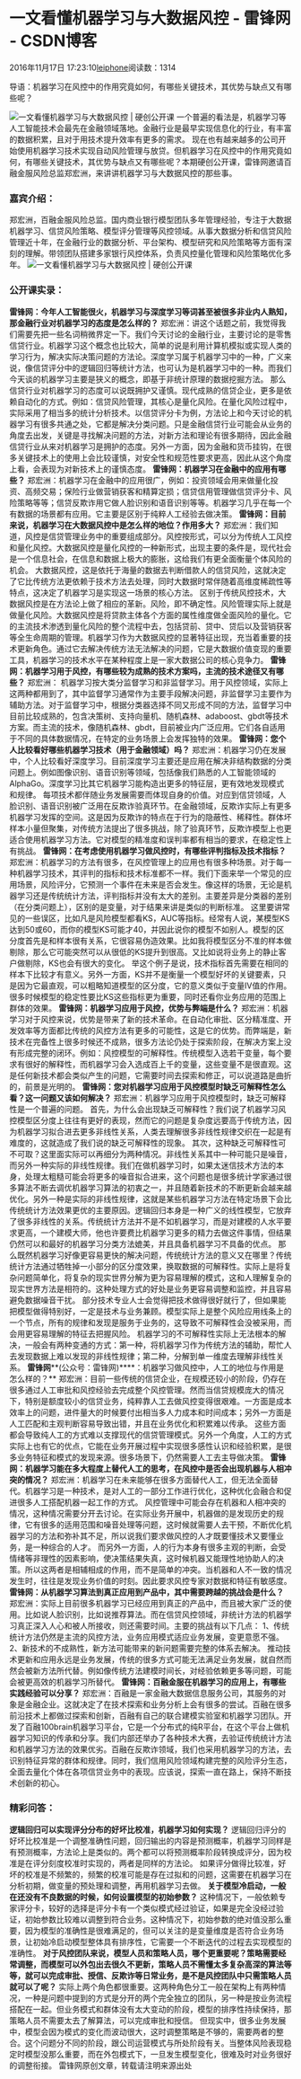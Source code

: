 
# 一文看懂机器学习与大数据风控 - 雷锋网 - CSDN博客


2016年11月17日 17:23:10[leiphone](https://me.csdn.net/leiphone)阅读数：1314


导语：机器学习在风控中的作用究竟如何，有哪些关键技术，其优势与缺点又有哪些呢？

![一文看懂机器学习与大数据风控 | 硬创公开课](http://static.leiphone.com/uploads/new/article/740_740/201611/581b1a177f891.jpg?imageMogr2/format/jpg/quality/90)
一个普遍的看法是，机器学习等人工智能技术会最先在金融领域落地。金融行业是最早实现信息化的行业，有丰富的数据积累，且对于用技术提升效率有更多的需求。
现在也有越来越多的公司开始使用机器学习技术实现自动风险管理与放贷。但机器学习在风控中的作用究竟如何，有哪些关键技术，其优势与缺点又有哪些呢？本期硬创公开课，雷锋网邀请百融金服风险总监郑宏洲，来讲讲机器学习与大数据风控的那些事。
### 嘉宾介绍：
郑宏洲，百融金服风险总监。国内商业银行模型团队多年管理经验，专注于大数据机器学习、信贷风险策略、模型评分管理等风控领域。从事大数据分析和信贷风险管理近十年，在金融行业的数据分析、平台架构、模型研究和风险策略等方面有深刻的理解。带领团队搭建多家银行风控体系，负责风控量化管理和风险策略优化多年。
![一文看懂机器学习与大数据风控 | 硬创公开课](http://static.leiphone.com/uploads/new/article/740_740/201611/581b1919ba464.jpg?imageMogr2/format/jpg/quality/90)
### 公开课实录：
**雷锋网：今年人工****智能****很火，机器学习与深度学习等词甚至被很多非业内人熟知，那金融行业对机器学习的态度是怎么样的？**
郑宏洲：讲这个话题之前，我觉得我们需要先把一些名词稍微界定一下。我们今天讨论的金融行业，主要讨论的是零售信贷行业。机器学习这个概念也比较大，简单的说是利用计算机模拟或实现人类的学习行为，解决实际决策问题的方法论。深度学习属于机器学习中的一种，广义来说，像信贷评分中的逻辑回归等统计方法，也可认为是机器学习中的一种。而我们今天谈的机器学习主要是狭义的概念，即基于非统计原理的数据挖掘方法。
那么信贷行业对机器学习的态度可以说既拥护又谨慎。现代成熟的信贷企业，更多是依赖自动化的方式。例如：信贷风险管理，其核心是量化风险。在量化风险过程中，实际采用了相当多的统计分析技术。以信贷评分卡为例，方法论上和今天讨论的机器学习有很多共通之处，它都是解决分类问题。只是金融信贷行业可能会从业务的角度去出发，关键是寻找解决问题的方法，对新方法和理论有很多期待，因此金融信贷行业从来对机器学习是拥护的态度。另外一方面，因为金融和货币挂钩，在很多关键技术上的使用上会比较谨慎，对安全性和规范性要求更高，因此从这个角度上看，会表现为对新技术上的谨慎态度。
**雷锋网：机器学习在金融中的应用有哪些？**
郑宏洲：机器学习在金融中的应用很广，例如：投资领域会用来做量化投资、高频交易；保险行业做营销获客和精算定损；信贷信用管理做信贷评分卡、风险策略等等；信贷反欺诈用它做人脸识别和语音识别等等。机器学习几乎在每一个有数据的场景都有应用。它主要是区别于纯粹人工经验去做决策。
**雷锋网：目前来说，机器学习在大数据风控中是怎么样的地位？作用多大？**
郑宏洲：我们知道，风控是信贷管理业务中的重要组成部分。风控按形式，可以分为传统人工风控和量化风控。大数据风控是量化风控的一种新形式，出现主要的条件是，现代社会是一个信息社会，在信息和数据上极大的膨胀，这给我们有更全面衡量个体风险的机会。
大数据风控，这是依托于海量的数据去判断借款人的信贷风险，这就决定了它比传统方法更依赖于技术方法去处理，同时大数据时常伴随着高维度稀疏性等特点，这决定了机器学习是实现这一场景的核心方法。
区别于传统风控技术，大数据风控是在方法论上做了相应的革新。风险，即不确定性。风险管理实际上就是做量化风险。大数据风控是将贷款主体各个方面的属性维度做全面风险的量化。它的主流技术渗透到量化风险的整个流程中去，包括贷前、贷中、贷后以及营销获客等全生命周期的管理。机器学习作为大数据风控的显著特征出现，充当着重要的技术更新角色。通过它去解决传统方法无法解决的问题，它是大数据价值变现的重要工具，机器学习的技术水平在某种程度上是一家大数据公司的核心竞争力。
**雷锋网：机器学习用于风控，有哪些较为成熟的技术方案吗，主流的技术途径又有哪些？**
郑宏洲： 机器学习按大类分监督学习和非监督学习。用于风控领域，实际上这两种都用到了，其中监督学习通常作为主要手段解决问题，非监督学习主要作为辅助方法。对于监督学习中，根据分类器选择不同又形成不同的方法，监督学习中目前比较成熟的，包含决策树、支持向量机、随机森林、adaboost、gbdt等技术方案。而主流的技术，像随机森林、gbdt，目前被业内广泛应用。它们各自适用于不同的具体数据情况，在特定的业务场景上会发挥独特的效果。
**雷锋网：您个人比较看好哪些机器学习技术（用于金融领域）吗？**
郑宏洲：机器学习仍在发展中，个人比较看好深度学习。目前深度学习主要还是应用在解决非结构数据的分类问题上。例如图像识别、语音识别等领域，包括像我们熟悉的人工智能领域的AlphaGo。深度学习比其它机器学习能构造出更多的特征层，更有效地发现模式和规律。
每项技术都伴随业务发展需要而体现自身的价值。对应到信贷领域，人脸识别、语音识别被广泛用在反欺诈验真环节。在金融领域，反欺诈实际上有更多机器学习发挥的空间。这是因为反欺诈的特点在于行为的隐蔽性、稀释性。群体坏样本小量但聚集，对传统方法提出了很多挑战，除了验真环节，反欺诈模型上也更适合使用机器学习方法。它对模型的精准度和误判率都有相当的要求，在稳定性上有挑战。
**雷锋网：在考虑使用机器学习做风控时，有哪些评判指标及技术指标？**
郑宏洲：机器学习的方法有很多，在风控管理上的应用也有很多种场景。对于每一种机器学习技术，其评判的指标和技术标准都不一样。我们下面来举一个常见的应用场景，风险评分，它预测一个事件在未来是否会发生。像这样的场景，无论是机器学习还是传统统计方法，评判指标并没有太大的差别。主要差异是分类器的差别（在分类问题上），区别的是变量，对于结果来讲是类似的判断标准。
这里要讲常见的一些误区，比如凡是风险模型都看KS，AUC等指标。经常有人说，某模型KS达到50或60，而你的模型KS可能才40，并因此说你的模型不如别人。模型的区分度首先是和样本很有关系，它很容易伪造效果。比如我将模型区分不准的样本做剔除，那么它可能突然可以从很低的KS提升到很高。又比如说将业务上的静止客户做剔除，KS也会有很大的变化。
举这个例子是说，技术指标首先需要在相同的样本下比较才有意义。另外一方面，KS并不是衡量一个模型好坏的关键要素，只是因为它最直观，可以粗略知道模型的区分度，它的意义类似于变量IV值的作用。很多时候模型的稳定性要比KS这些指标更为重要，同时还看你业务应用的范围上群体的效果。
**雷锋网：机器学习应用于风控，优势与弊端是什么？**
郑宏洲：机器学习对于风控来说，优势是带来了新的技术革命。在自动化审批、区分精准度、开发效率等方面都比传统的风控方法有更多的可能性，这是它的优势。而弊端是，新技术在完备性上很多时候还不成熟，很多方法论仍处于探索阶段，在解决方案上没有形成完整的闭环。例如：风控模型的可解释性。传统模型入选若干变量，每个要求有很好的解释性，而机器学习会入选成百上千的变量，这些变量不是很直观。这是任何新技术都会类似产生的问题，它需要时间去探索和修正，可以说道路是曲折的，前景是光明的。
**雷锋网：您对机器学习应用于风控模型时缺乏可解释性怎么看？这一问题又该如何解决？**
郑宏洲：机器学习应用于风控模型时，缺乏可解释性是一个普遍的问题。
首先，为什么会出现缺乏可解释性？我们说了机器学习风控模型区分度上往往有更好的表现，然而它的问题是复杂度远要高于传统方法，因为机器学习拟合进去更多非线性关系，人类去理解很多非线性规律交织在一起是有难度的，这就造成了我们说的缺乏可解释性的现象。
其次，这种缺乏可解释性可不可取？这里面实际可以再细分为两种情况。非线性关系其中一种可能只是噪音，而另外一种实际的非线性规律。我们在做机器学习时，如果太迷信技术方法的本身，处理太粗糙可能会将更多的噪音拟合进来，这个问题也是很多统计学家通过很多算法不断去调优机器学习算法的初衷之一，并且随着新技术的不断更新会越来越优化。另外一种是实际的非线性规律，这就是某些机器学习方法在特定场景下会比传统统计方法效果更优的主要原因。逻辑回归本身是一种广义的线性模型，它放弃了很多非线性的关系。传统统计方法并不是不如机器学习，而是对建模的人水平要求更高，一个建模大师，他也许要费比机器学习更多的精力去做这件事情，但结果仍然可以和最好的机器学习分类方法媲美，并且具备机器学习不具备的优点。
那么既然机器学习好像更容易更快的解决问题，传统统计方法的意义又在哪里？传统统计方法通过牺牲掉一小部分的区分度效果，换取数据的可解释性。实际上是将复杂问题简单化，将复杂的现实世界分解为更为容易理解的模式，这和人理解复杂的现实世界方法是相符的。这种处理方式的好处是业务更容易调整和监控，并且容易避免数据噪音干扰。
部分技术专业人士会觉得把技术做得很好就行了，但如果能把模型做得特别好，一定是技术与业务兼顾。模型实际上是整个风险应用线条上的一个节点，所有的规律和发现是服务于业务的，这导致不可解释性会没被采用，而会用更容易理解的特征去把握风险。
机器学习的不可解释性实际上无法根本的解决，一般会有两种变通的方式：第一种，将机器学习作为传统方法的辅助，帮忙人去发现数据上难以发现的非线性规律；第二种，分解到单一维度去理解非线性关系。
**雷锋网****(公众号：雷锋网)****：机器学习做风控中，人工的地位与作用是怎么样的？**
郑宏洲：目前一些传统的信贷企业，在规模还较小的阶段，仍存在很多通过人工审批和风控经验去完成整个风控管理。然而当信贷规模庞大的情况下，特别是额度较小的信贷业务，纯粹靠人工去做风控变得很艰难。一方面是成本效率上的问题，进件量大的时候要付出相当多人力成本和时间成本；另外一方面是人工匹配和主观判断容易导致出错，并且在业务优化和积累难以传承。
这些方面都会导致纯人工的方式难以支撑现代的信贷管理模式。另外一个角度，人工的方式实际上也有它的优点，它能在业务开展过程中实现很多感性认识和经验积累，是很多业务特征和模式的发现来源。很多场景下，仍然需要人工去主导做决策。
**雷锋网：机器学习能在多大程度上替代人工的思考，在风控中是否会出现机器与人相冲突的情况？**
郑宏洲：机器学习在未来能够在很多方面替代人工，但无法全面替代。机器学习是一种技术，是对人工的一部分工作进行优化，这种优化会融合和促进很多人工搭配机器一起工作的方式。
风控管理中可能会存在机器和人相冲突的情况，这种情况需要分开去讨论。在实际业务开展中，机器做的是发现历史的规律，它有很多的适用范围和噪音处理等问题，这时候就需要人去干预，不断优化机器学习的方法和弥补其不足，所以说我们要求做风控的人才既要懂技术又要懂业务，是一种综合的人才。
而另外一方面，人的行为本身有很多主观的判断，会受情绪等非理性的因素影响，使决策结果失真，这时候机器又能理性地协助人的决策。所以这两者是相辅相成的作用，而不是简单的冲突。当机器和人不一致的情况发生时，往往是发现业务价值的时刻。因此要求风控专家对数据和特征有敏感度。
**雷锋网：从机器学习算法到真正应用到产品中，其中需要跨越的挑战会是什么？**
郑宏洲：实际上目前很多机器学习已经应用到真正的产品中，而且被大家广泛的使用。比如说人脸识别，比如说推荐算法。而在信贷风控领域，非统计方法的机器学习真正深入人心和被人所接收，则还需要时间。主要的挑战有以下几点：
1、传统统计方法仍然是主流的风控方法，业务应用模式适应业务发展，变更意愿不强。
2、新技术的不成熟性，新方法可能带来的新问题需要完整的体系去解决。
推动技术更新和应用永远是业务发展，传统的很多方式可能无法满足业务发展，就自然而然会被新方法所代替。例如像传统方法建模时间长，对经验依赖更多等问题，可能会被更高效的机器学习所替代。
**雷锋网：百融金服在机器学习的应用上，有哪些实践经验可以分享？**
郑宏洲：百融是一家金融大数据信息服务公司，其服务的对象是金融企业。这就决定了在技术探索和业务分析上会有很多的尝试。百融在很多前沿技术上都做过探索和创新，百融有自己的联合建模实验室和机器学习团队。开发了百融100brain机器学习平台，它是一个分布式的纯R平台，在这个平台上做机器学习知识的传承和分享。我们内部还举办了各种技术大赛，去验证传统统计方法和机器学习方法的效果优劣。百融在反欺诈领域，我们也采用机器学习的方法，去识别特征异常的群体和规律。同时，我们信用风险领域构建完整的风险评分生态，全面去量化个体在各项信贷业务中的表现。应该说，探索一直在路上，保持不断技术创新的初心。
### 精彩问答：
**逻辑回归可以实现评分分布的好坏比校准，机器学习如何实现？**
逻辑回归评分的好坏比校准是一个调整准确性问题，回归输出的内容是预测概率，机器学习同样是有预测概率，方法论上是类似的。两个都可以将预测概率阶段转换成评分，因为校准是在评分刻度校准时实现的，两者是同样的方法论。
如果评分做得比较准，好坏的校准是不频繁的，频繁的校准可能是存在过拟和的问题，这需要在机器学习在分析初期，做变量的预处理和调整，再用机器学习去做。
**关于模型冷启动，一般在还没有不良数据的时候，如何设置模型的初始参数？**
这种情况下，一般依赖专家评分卡，较好的选择是评分卡有一个类似模式经过验证，如果是完全没经过验证，初始参数比较难以调整到符合业务。这种情况下，初始参数的绝对值没那么重要，因为模型的准确性是很难满足的，但可以关注的是变量维度是否符合业务场景，让初始冷启动模型整体具有排序性，它需要一个不断迭代的过程去实现模型的准确性。
**对于风控团队来说，模型人员和策略人员，哪个更重要呢？策略需要经常调整，而模型可以外包出去很久不更新，策略人员不需懂太多复杂高深的算法等等，就可以完成审批、授信、反欺诈等日常业务，是不是风控团队中只需策略人员就可以了呢？**
实际上两个角色都很重要。这两种角色分工一般在架构上有两种情况，一种是问题中提到的方式是分开的两个完全独立的团队，另一种是按业务流程搭配在一起。但业务模式和群体没有太大变动的阶段，模型的排序性持续保持，那策略人员不需要太去了解算法，可以完成审批和授信。
但现实中，很多业务发展中，模型会因为模式的变化而波动很大，这时调整策略是不够的，需要两者的整合。这个问题分不同的阶段，跟公司运营模式与所处阶段有关。当整体风险表现稳定时模型没那么重要，而在外包模式下，一旦发生模型变化，很难及时对业务很好的调整衔接。
雷锋网原创文章，转载请注明来源出处



